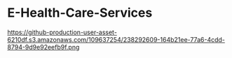 # E-Health-Care-Services


https://github-production-user-asset-6210df.s3.amazonaws.com/109637254/238292609-164b21ee-77a6-4cdd-8794-9d9e92eefb9f.png
